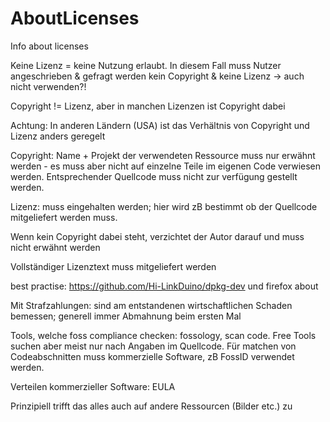 # AboutLicenses
Info about licenses

Keine Lizenz = keine Nutzung erlaubt. In diesem Fall muss Nutzer angeschrieben & gefragt werden
kein Copyright & keine Lizenz -> auch nicht verwenden?!

Copyright != Lizenz, aber in manchen Lizenzen ist Copyright dabei

Achtung: In anderen Ländern (USA) ist das Verhältnis von Copyright und Lizenz anders geregelt

Copyright: Name + Projekt der verwendeten Ressource muss nur erwähnt werden - es muss aber nicht auf einzelne Teile im eigenen Code verwiesen werden.
Entsprechender Quellcode muss nicht zur verfügung gestellt werden.

Lizenz: muss eingehalten werden; hier wird zB bestimmt ob der Quellcode mitgeliefert werden muss.

Wenn kein Copyright dabei steht, verzichtet der Autor darauf und muss nicht erwähnt werden

Vollständiger Lizenztext muss mitgeliefert werden

best practise: https://github.com/Hi-LinkDuino/dpkg-dev und firefox about

Mit Strafzahlungen: sind am entstandenen wirtschaftlichen Schaden bemessen; generell immer Abmahnung beim ersten Mal

Tools, welche foss compliance checken: fossology, scan code.
Free Tools suchen aber meist nur nach Angaben im Quellcode. Für matchen von Codeabschnitten muss kommerzielle Software, zB FossID verwendet werden.

Verteilen kommerzieller Software: EULA

Prinzipiell trifft das alles auch auf andere Ressourcen (Bilder etc.) zu

